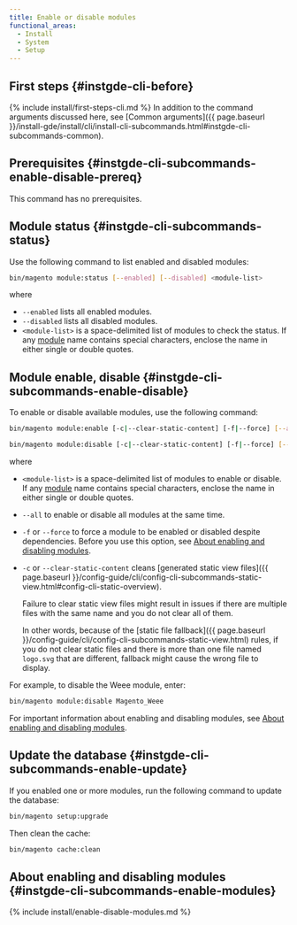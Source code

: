 ```yaml
---
title: Enable or disable modules
functional_areas:
  - Install
  - System
  - Setup
---
```


## First steps {#instgde-cli-before}
{% include install/first-steps-cli.md %}
In addition to the command arguments discussed here, see [Common arguments]({{ page.baseurl }}/install-gde/install/cli/install-cli-subcommands.html#instgde-cli-subcommands-common).

## Prerequisites {#instgde-cli-subcommands-enable-disable-prereq}

This command has no prerequisites.

## Module status {#instgde-cli-subcommands-status}

Use the following command to list enabled and disabled modules:

```bash
bin/magento module:status [--enabled] [--disabled] <module-list>
```

where

*  `--enabled` lists all enabled modules.
*  `--disabled` lists all disabled modules.
*  `<module-list>` is a space-delimited list of modules to check the status. If any [module](https://glossary.magento.com/module) name contains special characters, enclose the name in either single or double quotes.

## Module enable, disable {#instgde-cli-subcommands-enable-disable}

To enable or disable available modules, use the following command:

```bash
bin/magento module:enable [-c|--clear-static-content] [-f|--force] [--all] <module-list>
```

```bash
bin/magento module:disable [-c|--clear-static-content] [-f|--force] [--all] <module-list>
```

where

*  `<module-list>` is a space-delimited list of modules to enable or disable. If any [module](https://glossary.magento.com/module) name contains special characters, enclose the name in either single or double quotes.
*  `--all` to enable or disable all modules at the same time.
*  `-f` or `--force` to force a module to be enabled or disabled despite dependencies. Before you use this option, see [About enabling and disabling modules](#instgde-cli-subcommands-enable-modules).
*  `-c` or `--clear-static-content` cleans [generated static view files]({{ page.baseurl }}/config-guide/cli/config-cli-subcommands-static-view.html#config-cli-static-overview).

   Failure to clear static view files might result in issues if there are multiple files with the same name and you do not clear all of them.

   In other words, because of the [static file fallback]({{ page.baseurl }}/config-guide/cli/config-cli-subcommands-static-view.html) rules, if you do not clear static files and there is more than one file named `logo.svg` that are different, fallback might cause the wrong file to display.

For example, to disable the Weee module, enter:

```bash
bin/magento module:disable Magento_Weee
```

For important information about enabling and disabling modules, see [About enabling and disabling modules](#instgde-cli-subcommands-enable-modules).

## Update the database {#instgde-cli-subcommands-enable-update}

If you enabled one or more modules, run the following command to update the database:

```bash
bin/magento setup:upgrade
```

Then clean the cache:

```bash
bin/magento cache:clean
```

## About enabling and disabling modules {#instgde-cli-subcommands-enable-modules}
{% include install/enable-disable-modules.md %}

